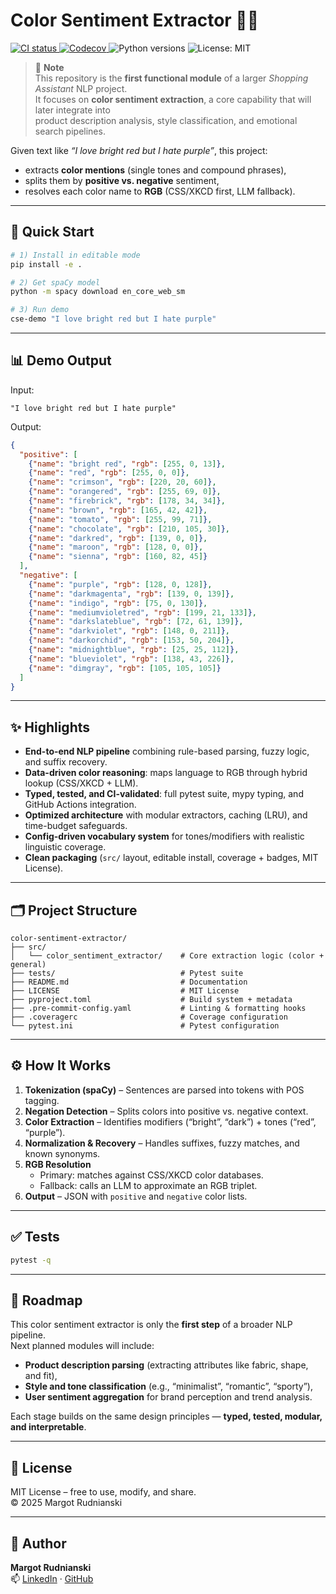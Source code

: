 # Color Sentiment Extractor 🎨🧠

<p align="left">
  <!-- CI badge -->
  <a href="https://github.com/margotrud/shopping_assistant/actions/workflows/ci.yml">
    <img src="https://github.com/margotrud/shopping_assistant/actions/workflows/ci.yml/badge.svg" alt="CI status">
  </a>
  <!-- Coverage (Codecov) -->
  <a href="https://codecov.io/gh/margotrud/shopping_assistant">
    <img src="https://img.shields.io/codecov/c/github/margotrud/shopping_assistant" alt="Codecov">
  </a>
  <!-- Python versions -->
  <img src="https://img.shields.io/badge/Python-3.10%20|%203.11%20|%203.12-blue" alt="Python versions">
  <!-- License -->
  <img src="https://img.shields.io/badge/License-MIT-green.svg" alt="License: MIT">
</p>

> 🧩 **Note**  
> This repository is the **first functional module** of a larger *Shopping Assistant* NLP project.  
> It focuses on **color sentiment extraction**, a core capability that will later integrate into  
> product description analysis, style classification, and emotional search pipelines.

Given text like _“I love bright red but I hate purple”_, this project:
- extracts **color mentions** (single tones and compound phrases),
- splits them by **positive vs. negative** sentiment,
- resolves each color name to **RGB** (CSS/XKCD first, LLM fallback).

---

## 🚀 Quick Start

```bash
# 1) Install in editable mode
pip install -e .

# 2) Get spaCy model
python -m spacy download en_core_web_sm

# 3) Run demo
cse-demo "I love bright red but I hate purple"
```

---

## 📊 Demo Output

Input:
```text
"I love bright red but I hate purple"
```

Output:
```json
{
  "positive": [
    {"name": "bright red", "rgb": [255, 0, 13]},
    {"name": "red", "rgb": [255, 0, 0]},
    {"name": "crimson", "rgb": [220, 20, 60]},
    {"name": "orangered", "rgb": [255, 69, 0]},
    {"name": "firebrick", "rgb": [178, 34, 34]},
    {"name": "brown", "rgb": [165, 42, 42]},
    {"name": "tomato", "rgb": [255, 99, 71]},
    {"name": "chocolate", "rgb": [210, 105, 30]},
    {"name": "darkred", "rgb": [139, 0, 0]},
    {"name": "maroon", "rgb": [128, 0, 0]},
    {"name": "sienna", "rgb": [160, 82, 45]}
  ],
  "negative": [
    {"name": "purple", "rgb": [128, 0, 128]},
    {"name": "darkmagenta", "rgb": [139, 0, 139]},
    {"name": "indigo", "rgb": [75, 0, 130]},
    {"name": "mediumvioletred", "rgb": [199, 21, 133]},
    {"name": "darkslateblue", "rgb": [72, 61, 139]},
    {"name": "darkviolet", "rgb": [148, 0, 211]},
    {"name": "darkorchid", "rgb": [153, 50, 204]},
    {"name": "midnightblue", "rgb": [25, 25, 112]},
    {"name": "blueviolet", "rgb": [138, 43, 226]},
    {"name": "dimgray", "rgb": [105, 105, 105]}
  ]
}
```

---

## ✨ Highlights

- **End-to-end NLP pipeline** combining rule-based parsing, fuzzy logic, and suffix recovery.  
- **Data-driven color reasoning**: maps language to RGB through hybrid lookup (CSS/XKCD + LLM).  
- **Typed, tested, and CI-validated**: full pytest suite, mypy typing, and GitHub Actions integration.  
- **Optimized architecture** with modular extractors, caching (LRU), and time-budget safeguards.  
- **Config-driven vocabulary system** for tones/modifiers with realistic linguistic coverage.  
- **Clean packaging** (`src/` layout, editable install, coverage + badges, MIT License).  

---

## 🗂️ Project Structure

```
color-sentiment-extractor/
├── src/
│   └── color_sentiment_extractor/    # Core extraction logic (color + general)
├── tests/                            # Pytest suite
├── README.md                         # Documentation
├── LICENSE                           # MIT License
├── pyproject.toml                    # Build system + metadata
├── .pre-commit-config.yaml           # Linting & formatting hooks
├── .coveragerc                       # Coverage configuration
└── pytest.ini                        # Pytest configuration
```

---

## ⚙️ How It Works

1. **Tokenization (spaCy)** – Sentences are parsed into tokens with POS tagging.  
2. **Negation Detection** – Splits colors into positive vs. negative context.  
3. **Color Extraction** – Identifies modifiers (“bright”, “dark”) + tones (“red”, “purple”).  
4. **Normalization & Recovery** – Handles suffixes, fuzzy matches, and known synonyms.  
5. **RGB Resolution**  
   - Primary: matches against CSS/XKCD color databases.  
   - Fallback: calls an LLM to approximate an RGB triplet.  
6. **Output** – JSON with `positive` and `negative` color lists.  

---

## ✅ Tests

```bash
pytest -q
```
---

## 🔮 Roadmap

This color sentiment extractor is only the **first step** of a broader NLP pipeline.  
Next planned modules will include:
- **Product description parsing** (extracting attributes like fabric, shape, and fit),
- **Style and tone classification** (e.g., “minimalist”, “romantic”, “sporty”),
- **User sentiment aggregation** for brand perception and trend analysis.

Each stage builds on the same design principles — **typed, tested, modular, and interpretable**.

---

## 📜 License

MIT License – free to use, modify, and share.  
© 2025 Margot Rudnianski


---

## 💬 Author

**Margot Rudnianski**  
📫 [LinkedIn](https://www.linkedin.com/in/margotrudnianski) · [GitHub](https://github.com/margotrud)
